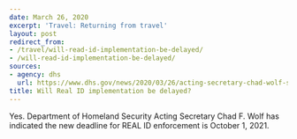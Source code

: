 ```yaml
---
date: March 26, 2020
excerpt: 'Travel: Returning from travel'
layout: post
redirect_from:
- /travel/will-read-id-implementation-be-delayed/
- /will-read-id-implementation-be-delayed/
sources:
- agency: dhs
  url: https://www.dhs.gov/news/2020/03/26/acting-secretary-chad-wolf-statement-real-id-enforcement-deadline
title: Will Real ID implementation be delayed?
---
```


Yes. Department of Homeland Security Acting Secretary Chad F. Wolf has indicated the new deadline for REAL ID enforcement is October 1, 2021.
